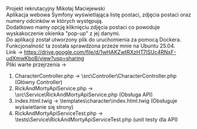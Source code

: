 Projekt rekrutacyjny Mikołaj Maciejewski <br />
Aplikacja webowa Symfony wyświetlająca listę postaci, zdjęcia postaci oraz numery odcinków w których występują. <br />
Dodatkowo mamy opcję kliknięciu zdjęcia postaci co powoduje wyskakoczenie okienka "pop-up" z jej danymi.  <br />
Do aplikacji został utworzony plik do uruchomienia za pomocą Dockera. Funkcjonalność ta została sprawdzona przeze mnie na Ubuntu 25.04. <br /> Link -> https://drive.google.com/file/d/1wHAKZwtRXzHT7lSUc4RNxF-udXmwKboB/view?usp=sharing  <br />
Pliki warte przejrzenia ->
1) CharacterController.php -> \src\Controller\CharacterController.php (Główny Controller)
2) RickAndMortyApiService.php  -> \src\Service\RickAndMortyApiService.php (Obsługa API)
3) index.html.twig -> \templates\character\index.html.twig (Obsługuje wyświetlanie się strony)
4) RickAndMortyApiServiceTest.php -> \tests\Service\RickAndMortyApiServiceTest.php (unit testy dla API)
